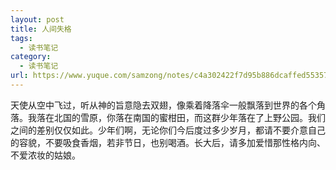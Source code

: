 ```yaml
---
layout: post
title: 人间失格
tags:
  - 读书笔记
category:
  - 读书笔记
url: https://www.yuque.com/samzong/notes/c4a302422f7d95b886dcaffed5535701
---
```



天使从空中飞过，听从神的旨意隐去双翅，像乘着降落伞一般飘落到世界的各个角落。我落在北国的雪原，你落在南国的蜜柑田，而这群少年落在了上野公园。我们之间的差别仅仅如此。少年们啊，无论你们今后度过多少岁月，都请不要介意自己的容貌，不要吸食香烟，若非节日，也别喝酒。长大后，请多加爱惜那性格内向、不爱浓妆的姑娘。
